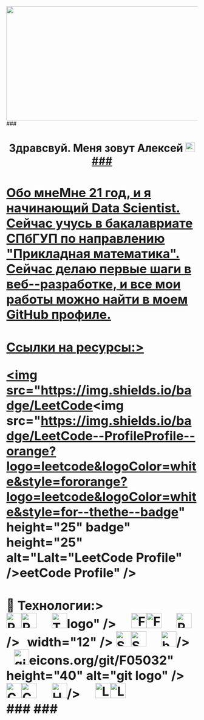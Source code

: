 <div align="center">
<img height="300" width="600" src="https://img.freepik.com/premium-photo/streaming-room-with-purple-lights-two-monitors_343960-9381.jpg" />
</div>
###
<h1 align="center">Здравсвуй.
Меня зовут Алексей</ h 1
###
<div align="center">
<a href="https://t.me/aktov20" target="_
<img
src="https://img.shields.io/static/v1?message=Telegram&logo=telegram&label=&color
=2CA5E0&logoColor=white&labelColor=&style=for the badge" height="25"
alt="tele gram logo" />
</
<a href="alexeyaktov7@gmail.com" target="_
<img src="https://img.shields.io/badge/Gmail Email
red?logo=gmail&logoColor=white&style=for the badge" height="25" alt="Gmail logo"
</
<a href="alex_kuw@mail.ru" target="_blank">
<img src="https://img.shields.io/badge/Mail.ru Email
blue?logo=mail.ru&logoColor=white&style=for the badge" height="25" alt="Mail.ru
logo" />
</
</div>
###
<h3 align="left">
Обо мне</ h 3
<p align="left">Мне
21 год, и я начинающий Data Scientist. Сейчас учусь в бакалавриате
СПбГУП по направлению "Прикладная математика". Сейчас делаю первые шаги в веб--разработке, и все мои работы можно найти в моем GitHub профиле.</p>

###
<h3 align="left">
<h3 align="left">Ссылки на ресурсы:</Ссылки на ресурсы:</hh33>>
<div align="left">

<a href="https://leetcode.com/u/MrHans1/" target="_blank"><a href="https://leetcode.com/u/MrHans1/" target="_blank">
<img src="https://img.shields.io/badge/LeetCode<img src="https://img.shields.io/badge/LeetCode--ProfileProfile--orange?logo=leetcode&logoColor=white&style=fororange?logo=leetcode&logoColor=white&style=for--thethe--badge" height="25" badge" height="25" alt="Lalt="LeetCode Profile" />eetCode Profile" />
</a></a>
</div>
</div>
<h3 align="left">
<h3 align="left">👋 Технологии:</Технологии:</hh33>>
<div align="left">
<div align="left">
<img src="https://skillicons.dev/icons?i=py" height="40" alt="Python logo" /><img src="https://skillicons.dev/icons?i=py" height="40" alt="Python logo" />
<img width="12" /><img width="12" />
<img src="https://cdn.simpleicons.org/pytorch/EE4C2C" <img src="https://cdn.simpleicons.org/pytorch/EE4C2C" height="40" alt="Torch height="40" alt="Torch logo" />logo" />
<img width="12" /><img width="12" />
<img src="https://skillicons.dev/icons?i=flask" height="40" alt="Flask logo" /><img src="https://skillicons.dev/icons?i=flask" height="40" alt="Flask logo" />
<img width="12" /><img width="12" />
<img src="https://cdn.simpleicons.org/pandas/150458" height="40" alt="Pandas logo" <img src="https://cdn.simpleicons.org/pandas/150458" height="40" alt="Pandas logo" />/>
<img <img width="12" />width="12" />
<img src="https://cdn.simpleicons.org/mysql/4479A1" height="40" alt="SQL logo" /><img src="https://cdn.simpleicons.org/mysql/4479A1" height="40" alt="SQL logo" />
<img width="12" /><img width="12" />
<img src="https://cdn.simpleicons.org/gnubash/4EAA25" height="40" alt="bash logo" <img src="https://cdn.simpleicons.org/gnubash/4EAA25" height="40" alt="bash logo" />/>
<img width="12" /><img width="12" />
<img src="https://cdn.simpl<img src="https://cdn.simpleicons.org/git/F05032" height="40" alt="git logo" />eicons.org/git/F05032" height="40" alt="git logo" />
<img width="12" /><img width="12" />
<img src="https://cdn.simpleicons.org/css3/1572B6" height="40" alt="CSS logo" /><img src="https://cdn.simpleicons.org/css3/1572B6" height="40" alt="CSS logo" />
<img width="12" /><img width="12" />
<img src="https://cdn.simpleicons.org/html5/E34F26" height="40" alt="HTML lo<img src="https://cdn.simpleicons.org/html5/E34F26" height="40" alt="HTML logo" go" />/>
<img width="12" /><img width="12" />
<img src="https://cdn.simpleicons.org/linux/FCC624" height="40" alt="Linux logo" /><img src="https://cdn.simpleicons.org/linux/FCC624" height="40" alt="Linux logo" />
</div>
</div>
###
###

